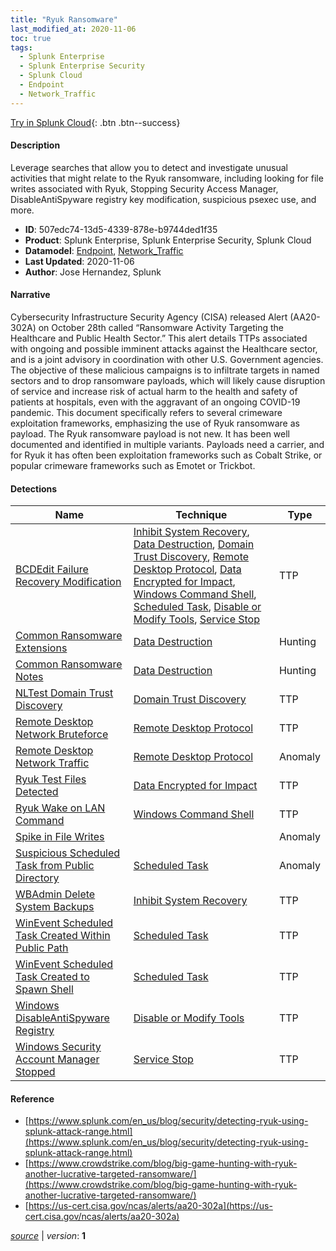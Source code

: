 ```yaml
---
title: "Ryuk Ransomware"
last_modified_at: 2020-11-06
toc: true
tags:
  - Splunk Enterprise
  - Splunk Enterprise Security
  - Splunk Cloud
  - Endpoint
  - Network_Traffic
---
```


[Try in Splunk Cloud](#https://www.splunk.com/en_us/software/splunk-cloud-platform.html){: .btn .btn--success}

#### Description

Leverage searches that allow you to detect and investigate unusual activities that might relate to the Ryuk ransomware, including looking for file writes associated with Ryuk, Stopping Security Access Manager, DisableAntiSpyware registry key modification, suspicious psexec use, and more.

- **ID**: 507edc74-13d5-4339-878e-b9744ded1f35
- **Product**: Splunk Enterprise, Splunk Enterprise Security, Splunk Cloud
- **Datamodel**: [Endpoint](https://docs.splunk.com/Documentation/CIM/latest/User/Endpoint), [Network_Traffic](https://docs.splunk.com/Documentation/CIM/latest/User/NetworkTraffic)
- **Last Updated**: 2020-11-06
- **Author**: Jose Hernandez, Splunk

#### Narrative

Cybersecurity Infrastructure Security Agency (CISA) released Alert (AA20-302A) on October 28th called “Ransomware Activity Targeting the Healthcare and Public Health Sector.” This alert details TTPs associated with ongoing and possible imminent attacks against the Healthcare sector, and is a joint advisory in coordination with other U.S. Government agencies. The objective of these malicious campaigns is to infiltrate targets in named sectors and to drop ransomware payloads, which will likely cause disruption of service and increase risk of actual harm to the health and safety of patients at hospitals, even with the aggravant of an ongoing COVID-19 pandemic. This document specifically refers to several crimeware exploitation frameworks, emphasizing the use of Ryuk ransomware as payload. The Ryuk ransomware payload is not new. It has been well documented and identified in multiple variants. Payloads need a carrier, and for Ryuk it has often been exploitation frameworks such as Cobalt Strike, or popular crimeware frameworks such as Emotet or Trickbot.

#### Detections

| Name        | Technique   | Type         |
| ----------- | ----------- |--------------|
| [BCDEdit Failure Recovery Modification](/endpoint/bcdedit_failure_recovery_modification/) | [Inhibit System Recovery](/tags/#inhibit-system-recovery), [Data Destruction](/tags/#data-destruction), [Domain Trust Discovery](/tags/#domain-trust-discovery), [Remote Desktop Protocol](/tags/#remote-desktop-protocol), [Data Encrypted for Impact](/tags/#data-encrypted-for-impact), [Windows Command Shell](/tags/#windows-command-shell), [Scheduled Task](/tags/#scheduled-task), [Disable or Modify Tools](/tags/#disable-or-modify-tools), [Service Stop](/tags/#service-stop) | TTP |
| [Common Ransomware Extensions](/endpoint/common_ransomware_extensions/) | [Data Destruction](/tags/#data-destruction) | Hunting |
| [Common Ransomware Notes](/endpoint/common_ransomware_notes/) | [Data Destruction](/tags/#data-destruction) | Hunting |
| [NLTest Domain Trust Discovery](/endpoint/nltest_domain_trust_discovery/) | [Domain Trust Discovery](/tags/#domain-trust-discovery) | TTP |
| [Remote Desktop Network Bruteforce](/network/remote_desktop_network_bruteforce/) | [Remote Desktop Protocol](/tags/#remote-desktop-protocol) | TTP |
| [Remote Desktop Network Traffic](/network/remote_desktop_network_traffic/) | [Remote Desktop Protocol](/tags/#remote-desktop-protocol) | Anomaly |
| [Ryuk Test Files Detected](/endpoint/ryuk_test_files_detected/) | [Data Encrypted for Impact](/tags/#data-encrypted-for-impact) | TTP |
| [Ryuk Wake on LAN Command](/endpoint/ryuk_wake_on_lan_command/) | [Windows Command Shell](/tags/#windows-command-shell) | TTP |
| [Spike in File Writes](/endpoint/spike_in_file_writes/) |  | Anomaly |
| [Suspicious Scheduled Task from Public Directory](/endpoint/suspicious_scheduled_task_from_public_directory/) | [Scheduled Task](/tags/#scheduled-task) | Anomaly |
| [WBAdmin Delete System Backups](/endpoint/wbadmin_delete_system_backups/) | [Inhibit System Recovery](/tags/#inhibit-system-recovery) | TTP |
| [WinEvent Scheduled Task Created Within Public Path](/endpoint/winevent_scheduled_task_created_within_public_path/) | [Scheduled Task](/tags/#scheduled-task) | TTP |
| [WinEvent Scheduled Task Created to Spawn Shell](/endpoint/winevent_scheduled_task_created_to_spawn_shell/) | [Scheduled Task](/tags/#scheduled-task) | TTP |
| [Windows DisableAntiSpyware Registry](/endpoint/windows_disableantispyware_registry/) | [Disable or Modify Tools](/tags/#disable-or-modify-tools) | TTP |
| [Windows Security Account Manager Stopped](/endpoint/windows_security_account_manager_stopped/) | [Service Stop](/tags/#service-stop) | TTP |

#### Reference

* [https://www.splunk.com/en_us/blog/security/detecting-ryuk-using-splunk-attack-range.html](https://www.splunk.com/en_us/blog/security/detecting-ryuk-using-splunk-attack-range.html)
* [https://www.crowdstrike.com/blog/big-game-hunting-with-ryuk-another-lucrative-targeted-ransomware/](https://www.crowdstrike.com/blog/big-game-hunting-with-ryuk-another-lucrative-targeted-ransomware/)
* [https://us-cert.cisa.gov/ncas/alerts/aa20-302a](https://us-cert.cisa.gov/ncas/alerts/aa20-302a)



[*source*](https://github.com/splunk/security_content/tree/develop/stories/ryuk_ransomware.yml) \| *version*: **1**